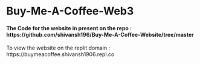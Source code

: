 # Buy-Me-A-Coffee-Web3
<h4>The Code for the website in present on the repo : https://github.com/shivansh196/Buy-Me-A-Coffee-Website/tree/master</h4
<h4>To view the website on the replit domain : https://buymeacoffee.shivansh1906.repl.co</h4>
